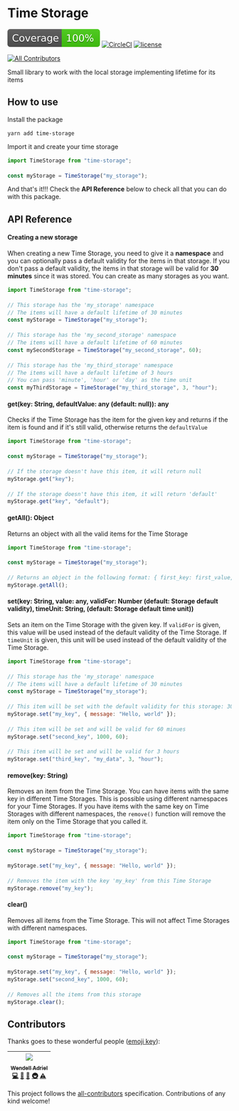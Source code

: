 # Time Storage

![Coverage](./coverage-badge.svg)
[![CircleCI](https://circleci.com/gh/WendellAdriel/time-storage/tree/master.svg?style=svg)](https://circleci.com/gh/WendellAdriel/time-storage/tree/master)
[![license](https://img.shields.io/github/license/mashape/apistatus.svg?style=flat-square)](https://github.com/WendellAdriel/time-storage/blob/master/LICENSE)

[![All Contributors](https://img.shields.io/badge/all_contributors-1-orange.svg?style=flat-square)](#contributors)

Small library to work with the local storage implementing lifetime for its items

## How to use

Install the package

```
yarn add time-storage
```

Import it and create your time storage

```js
import TimeStorage from "time-storage";

const myStorage = TimeStorage("my_storage");
```

And that's it!!!
Check the **API Reference** below to check all that you can do with this package.

## API Reference

#### Creating a new storage

When creating a new Time Storage, you need to give it a **namespace** and you can optionally pass a default validity for the items in that storage. If you don't pass a default validity, the items in that storage will be valid for **30 minutes** since it was stored. You can create as many storages as you want.

```js
import TimeStorage from "time-storage";

// This storage has the 'my_storage' namespace
// The items will have a default lifetime of 30 minutes
const myStorage = TimeStorage("my_storage");

// This storage has the 'my_second_storage' namespace
// The items will have a default lifetime of 60 minutes
const mySecondStorage = TimeStorage("my_second_storage", 60);

// This storage has the 'my_third_storage' namespace
// The items will have a default lifetime of 3 hours
// You can pass 'minute', 'hour' or 'day' as the time unit
const myThirdStorage = TimeStorage("my_third_storage", 3, "hour");
```

#### get(key: String, defaultValue: any (default: null)): any

Checks if the Time Storage has the item for the given key and returns if the item is found and if it's still valid, otherwise returns the `defaultValue`

```js
import TimeStorage from "time-storage";

const myStorage = TimeStorage("my_storage");

// If the storage doesn't have this item, it will return null
myStorage.get("key");

// If the storage doesn't have this item, it will return 'default'
myStorage.get("key", "default");
```

#### getAll(): Object

Returns an object with all the valid items for the Time Storage

```js
import TimeStorage from "time-storage";

const myStorage = TimeStorage("my_storage");

// Returns an object in the following format: { first_key: first_value, second_key: second_value }
myStorage.getAll();
```

#### set(key: String, value: any, validFor: Number (default: Storage default validity), timeUnit: String, (default: Storage default time unit))

Sets an item on the Time Storage with the given key. If `validFor` is given, this value will be used instead of the default validity of the Time Storage. If `timeUnit` is given, this unit will be used instead of the default validity of the Time Storage.

```js
import TimeStorage from "time-storage";

// This storage has the 'my_storage' namespace
// The items will have a default lifetime of 30 minutes
const myStorage = TimeStorage("my_storage");

// This item will be set with the default validity for this storage: 30 minutes
myStorage.set("my_key", { message: "Hello, world" });

// This item will be set and will be valid for 60 minues
myStorage.set("second_key", 1000, 60);

// This item will be set and will be valid for 3 hours
myStorage.set("third_key", "my_data", 3, "hour");
```

#### remove(key: String)

Removes an item from the Time Storage. You can have items with the same key in different Time Storages. This is possible using different namespaces for your Time Storages. If you have items with the same key on Time Storages with different namespaces, the `remove()` function will remove the item only on the Time Storage that you called it.

```js
import TimeStorage from "time-storage";

const myStorage = TimeStorage("my_storage");

myStorage.set("my_key", { message: "Hello, world" });

// Removes the item with the key 'my_key' from this Time Storage
myStorage.remove("my_key");
```

#### clear()

Removes all items from the Time Storage. This will not affect Time Storages with different namespaces.

```js
import TimeStorage from "time-storage";

const myStorage = TimeStorage("my_storage");

myStorage.set("my_key", { message: "Hello, world" });
myStorage.set("second_key", 1000, 60);

// Removes all the items from this storage
myStorage.clear();
```

## Contributors

Thanks goes to these wonderful people ([emoji key](https://github.com/kentcdodds/all-contributors#emoji-key)):

<!-- ALL-CONTRIBUTORS-LIST:START - Do not remove or modify this section -->
<!-- prettier-ignore -->
| [<img src="https://avatars1.githubusercontent.com/u/11641518?v=4" width="100px;"/><br /><sub><b>Wendell Adriel</b></sub>](https://wendelladriel.com)<br />[💻](https://github.com/WendellAdriel/time-storage/commits?author=WendellAdriel "Code") [📖](https://github.com/WendellAdriel/time-storage/commits?author=WendellAdriel "Documentation") [🤔](#ideas-WendellAdriel "Ideas, Planning, & Feedback") [🚇](#infra-WendellAdriel "Infrastructure (Hosting, Build-Tools, etc)") [⚠️](https://github.com/WendellAdriel/time-storage/commits?author=WendellAdriel "Tests") |
| :---: |

<!-- ALL-CONTRIBUTORS-LIST:END -->

This project follows the [all-contributors](https://github.com/kentcdodds/all-contributors) specification. Contributions of any kind welcome!

